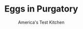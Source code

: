---
layout: ../../layouts/MarkdownPostLayout.astro
title: Eggs in Purgatory
author: America's Test Kitchen
pubDate: 2023-03-15
description: "There were moments in our quest to perfect this classic dish when we weren’t sure we’d find our way out."
image_url: https://res.cloudinary.com/hksqkdlah/image/upload/ar_1:1,c_fill,dpr_2.0,f_auto,fl_lossy.progressive.strip_profile,g_faces:auto,q_auto:low,w_344/SFS_Eggs_in_Purgatory_329_u4d5ph
tags: ["Main Courses","Vegetables","Eggs","Breakfast & Brunch","Cookbook Collection"]
calories: 2281
protein: 23
carbohydrates: 37
fats: 37
fiber: 5
ingredients: ["8 (3/4-inch-thick) slices rustic, Italian bread","7 tablespoons, extra-virgin olive oil, plus extra for drizzling","4 , garlic cloves, sliced thin","1/4 cup, grated onion","1 tablespoon, tomato paste","¾ - 1¼ teaspoons, red pepper flakes",", Salt and pepper","1/2 teaspoon, dried oregano","1 cup, fresh basil leaves plus 2 tablespoons chopped","1 , (28-ounce) can crushed tomatoes","8 , large eggs","1/4 cup, grated Parmesan cheese"]
serves: 4
time: "1¼ hours"
instructions: ["Adjust oven rack to middle position and heat broiler. Arrange bread slices on baking sheet and drizzle first sides with 2 tablespoons oil; flip slices and drizzle with 2 tablespoons oil. Broil until deep golden brown, about 3 minutes per side. Set aside and heat oven to 400 degrees.","Heat remaining 3 tablespoons oil in ovensafe 12-inch skillet over medium heat until shimmering. Add garlic and cook until golden, about 2 minutes. Add onion, tomato paste, pepper flakes, 1 teaspoon salt, and oregano and cook, stirring occasionally, until rust-colored, about 4 minutes. Add basil leaves and cook until wilted, about 30 seconds. Stir in tomatoes and bring to gentle simmer. Reduce heat to medium-low and continue to simmer until slightly thickened, about 15 minutes, stirring occasionally.","Remove skillet from heat and let sit 2 minutes to cool slightly. Crack 1 egg into bowl. Use rubber spatula to clear 2-inch-diameter well in sauce, exposing skillet bottom. Using spatula to hold well open, immediately pour in egg. Repeat with remaining eggs, evenly spacing 7 eggs in total around perimeter of skillet and 1 in center.","Season each egg with salt and pepper. Cook over medium heat, covered, until egg whites are just beginning to set but are still translucent with some watery patches, about 3 minutes. Uncover skillet and transfer to oven. Bake until egg whites are set and no watery patches remain, 4 to 5 minutes for slightly runny yolks or about 6 minutes for soft-cooked yolks, rotating skillet halfway through baking.","Sprinkle with Parmesan and chopped basil and drizzle with extra oil. Serve with toasted bread."]
nutrition: ["873 mg Potassium, K","380 mg Phosphorus, P","290 mg Calcium, Ca","6 mg Iron, Fe","76 mg Magnesium, Mg","916 mg Sodium, Na","2 mg Zinc, Zn","37 g Total lipid (fat)","4 mg Niacin","22 g Fatty acids, total monounsaturated","5 g Fatty acids, total polyunsaturated","21 mg Vitamin C, total ascorbic acid","2 µg Vitamin D (D2 + D3)","378 mg Cholesterol","8 g Fatty acids, total saturated","5 g Fiber, total dietary","61 µg Folic acid","92 µg Folate, food","10 g Sugars, total","59 µg Vitamin K (phylloquinone)","289 g Water","37 g Carbohydrate, by difference","197 µg Folate, DFE","23 g Protein","7 mg Vitamin E (alpha-tocopherol)","1 µg Vitamin B-12","226 µg Vitamin A, RAE","570 kcal Energy","2281 calories"]
notes: "Our preferred brands of canned crushed tomatoes are Tuttorosso and Muir Glen. Grate the onion on the large holes of a box grater. This dish should be a little spicy, but if you’re averse to heat, we’ve provided a range for the red pepper flakes. When adding the eggs to the sauce, take care to space them evenly so the whites don’t run together."
---